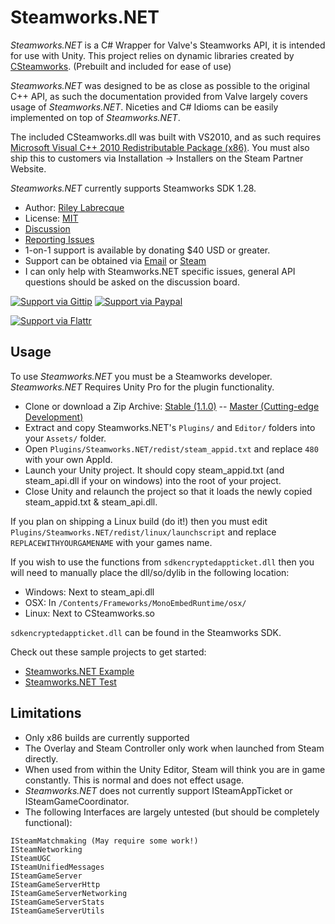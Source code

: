 Steamworks.NET
=======

_Steamworks.NET_ is a C# Wrapper for Valve's Steamworks API, it is intended for use with Unity. This project relies on dynamic libraries created by [CSteamworks](https://github.com/rlabrecque/CSteamworks). (Prebuilt and included for ease of use)

_Steamworks.NET_ was designed to be as close as possible to the original C++ API, as such the documentation provided from Valve largely covers usage of _Steamworks.NET_. 
Niceties and C# Idioms can be easily implemented on top of _Steamworks.NET_.

The included CSteamworks.dll was built with VS2010, and as such requires [Microsoft Visual C++ 2010 Redistributable Package (x86)](http://www.microsoft.com/en-us/download/details.aspx?id=5555). You must also ship this to customers via Installation -> Installers on the Steam Partner Website.

_Steamworks.NET_ currently supports Steamworks SDK 1.28.

* Author: [Riley Labrecque](https://github.com/rlabrecque)
* License: [MIT](http://www.opensource.org/licenses/mit-license.php)
* [Discussion](http://steamcommunity.com/groups/steamworks/discussions/0/666827974770212954/)
* [Reporting Issues](https://github.com/rlabrecque/Steamworks.NET/issues)
* 1-on-1 support is available by donating $40 USD or greater.
 * Support can be obtained via [Email](support@rileylabrecque.com) or [Steam](http://steamcommunity.com/id/rlabrecque)
 * I can only help with Steamworks.NET specific issues, general API questions should be asked on the discussion board.

[![Support via Gittip](https://rawgithub.com/twolfson/gittip-badge/0.1.0/dist/gittip.png)](https://www.gittip.com/rlabrecque/)
[![Support via Paypal](https://www.paypalobjects.com/en_US/i/btn/btn_donateCC_LG.gif)](https://www.paypal.com/cgi-bin/webscr?cmd=_s-xclick&hosted_button_id=QHK4A3CWJDK3N)

[![Support via Flattr](https://api.flattr.com/button/flattr-badge-large.png)](https://flattr.com/submit/auto?user_id=rlabrecque&url=https%3A%2F%2Fgithub.com%2Frlabrecque%2FSteamworks.NET)


Usage
--------

To use _Steamworks.NET_ you must be a Steamworks developer. _Steamworks.NET_ Requires Unity Pro for the plugin functionality.

* Clone or download a Zip Archive: [Stable (1.1.0)](https://github.com/rlabrecque/Steamworks.NET/archive/1.1.0.zip) -- [Master (Cutting-edge Development)](https://github.com/rlabrecque/Steamworks.NET/archive/master.zip)
* Extract and copy Steamworks.NET's `Plugins/` and `Editor/` folders into your `Assets/` folder.
* Open `Plugins/Steamworks.NET/redist/steam_appid.txt` and replace `480` with your own AppId.
* Launch your Unity project. It should copy steam_appid.txt (and steam_api.dll if your on windows) into the root of your project.
* Close Unity and relaunch the project so that it loads the newly copied steam_appid.txt & steam_api.dll.

If you plan on shipping a Linux build (do it!) then you must edit `Plugins/Steamworks.NET/redist/linux/launchscript` and replace `REPLACEWITHYOURGAMENAME` with your games name.


If you wish to use the functions from `sdkencryptedappticket.dll` then you will need to manually place the dll/so/dylib in the following location:
* Windows: Next to steam_api.dll
* OSX: In `/Contents/Frameworks/MonoEmbedRuntime/osx/`
* Linux: Next to CSteamworks.so

`sdkencryptedappticket.dll` can be found in the Steamworks SDK.

Check out these sample projects to get started:
* [Steamworks.NET Example](https://github.com/rlabrecque/Steamworks.NET-Example)
* [Steamworks.NET Test](https://github.com/rlabrecque/Steamworks.NET-Test)


Limitations
-----------

* Only x86 builds are currently supported
* The Overlay and Steam Controller only work when launched from Steam directly.
* When used from within the Unity Editor, Steam will think you are in game constantly. This is normal and does not effect usage.
* _Steamworks.NET_ does not currently support ISteamAppTicket or ISteamGameCoordinator.
* The following Interfaces are largely untested (but should be completely functional):
```
ISteamMatchmaking (May require some work!)
ISteamNetworking
ISteamUGC
ISteamUnifiedMessages
ISteamGameServer
ISteamGameServerHttp
ISteamGameServerNetworking
ISteamGameServerStats
ISteamGameServerUtils
